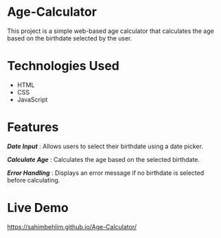 # Age-Calculator

This project is a simple web-based age calculator that calculates the age based on the birthdate selected by the user.

# Technologies Used

- HTML
- CSS
- JavaScript

# Features

***Date Input*** : Allows users to select their birthdate using a date picker.

***Calculate Age*** : Calculates the age based on the selected birthdate.

***Error Handling*** : Displays an error message if no birthdate is selected before calculating.

# Live Demo

https://sahimbehlim.github.io/Age-Calculator/
